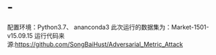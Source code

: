 # -
配置环境：Python3.7、 ananconda3
此次运行的数据集为：Market-1501-v15.09.15
运行代码来源:https://github.com/SongBaiHust/Adversarial_Metric_Attack

